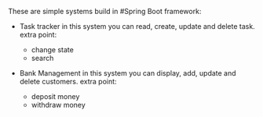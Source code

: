 These are simple systems build in #Spring Boot framework:

- Task tracker
in this system you can read, create, update and delete task.
    extra point:
    * change state
    * search

 - Bank Management
in this system you can display, add, update and delete customers.
    extra point:
     * deposit money
     * withdraw money
